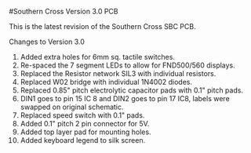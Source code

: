 
#Southern Cross Version 3.0 PCB

This is the latest revision of the Southern Cross SBC PCB.

Changes to Version 3.0 

1. Added extra holes for 6mm sq. tactile switches.
2. Re-spaced the 7 segment LEDs to allow for FND500/560 displays.
3. Replaced the Resistor network  SIL3 with individual resistors.
4. Replaced W02 bridge with individual 1N4002 diodes.
5. Replaced 0.85" pitch electrolytic capacitor pads with 0.1" pitch pads.
6. DIN1 goes to pin 15 IC 8 and DIN2 goes to pin 17 IC8, labels were swapped on original schematic.
7. Replaced speed switch with 0.1" pads.
8. Added 0.1" pitch 2 pin connector for 5V.
9. Added top layer pad for mounting holes.
10. Added keyboard legend to silk screen.  
